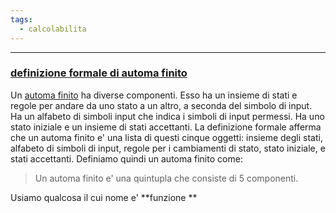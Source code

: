 ```yaml
---
tags:
  - calcolabilita
---
```

___
### <u>definizione formale di automa finito</u>
Un <u>automa finito</u> ha diverse componenti. Esso ha un insieme di stati e regole per andare da uno stato a un altro, a seconda del simbolo di input. Ha un alfabeto di simboli input che indica i simboli di input permessi. Ha uno stato iniziale e un insieme di stati accettanti. La definizione formale afferma che un automa finito e' una lista di questi cinque oggetti: insieme degli stati, alfabeto di simboli di input, regole per i cambiamenti di stato, stato iniziale, e stati accettanti.
Definiamo quindi un automa finito come:
> Un automa finito e' una quintupla che consiste di 5 componenti.

Usiamo qualcosa il cui nome e' **funzione **